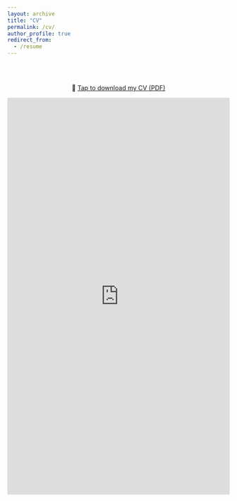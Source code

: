 ```yaml
---
layout: archive
title: "CV"
permalink: /cv/
author_profile: true
redirect_from:
  - /resume
---
```


<br><br>
<div class="cv-pdf-link">
  <p style="text-align: center;">
    📄 <a href="https://github.com/user-attachments/files/19556134/CV_Habicht_Git.pdf" target="_blank">Tap to download my CV (PDF)</a>
  </p>
</div>
<embed src="https://github.com/user-attachments/files/19556134/CV_Habicht_Git.pdf" type="application/pdf" width="100%" height="900px" />
